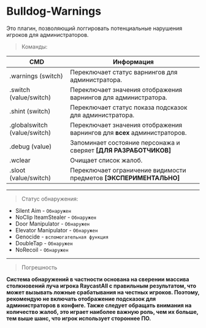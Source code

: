 # Bulldog-Warnings
Это плагин, позволяющий логгировать потенциальные нарушения игроков для администраторов.</br>
>Команды:

| CMD  | Информация |
| ------------- | ------------- |
| .warnings (switch)  | Переключает статус варнингов для администратора.  |
| .switch (value/switch)  | Переключает значения отображения варнингов для администратора.  |
| .shint (switch)  | Переключает статус показа подсказок для администратора.  |
| .globalswitch (value/switch)  | Переключает значения отображения варнингов для **всех** администраторов.  |
| .debug (value)  | Запоминает состояние персонажа и сверяет __[ДЛЯ РАЗРАБОТЧИКОВ]__  |
| .wclear  | Очищает список жалоб.  |
| .sloot (value/switch)  | Переключает ограничение видимости предметов __[ЭКСПЕРИМЕНТАЛЬНО]__  |

---
>Статус обнаружения:
- Silent Aim - `Обнаружен`
- NoClip IteamStealer - `Обнаружен`
- Door Manipulator - `Обнаружен`
- Elevator Manipulator - `Обнаружен`
- Genocide - `вспомогательная функция`
- DoubleTap - `Обнаружен`
- NoRecoil - `Обнаружен`
---
> Погрешность

__Система обнаружений в частности основана на сверении массива столкновений луча игрока RaycastAll с правильным результатом,
что может вызывать ложные срабатывания на честных игроков. Поэтому, рекомендую не включать отображение подсказок для администраторов в конфиге.
Также следует обращать внимания на количество жалоб, это играет наиболее важную роль, чем их больше, тем выше шанс, что игрок использует стороннее ПО.__
